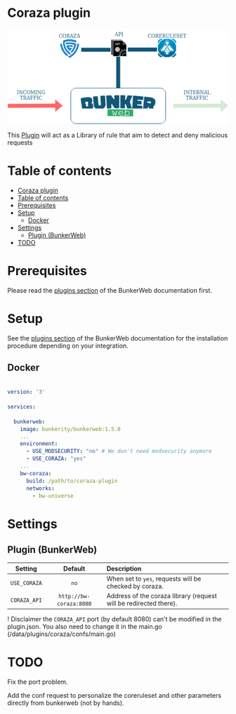 # Coraza plugin

<p align="center">
	<img alt="BunkerWeb Coraza diagram" src="docs/diagram.png" />
</p>


This [Plugin](https://www.bunkerweb.io/latest/plugins) will act as a Library of rule that aim to detect and deny malicious requests 

# Table of contents

- [Coraza plugin](#coraza-plugin)
- [Table of contents](#table-of-contents)
- [Prerequisites](#prerequisites)
- [Setup](#setup)
  * [Docker](#docker)
- [Settings](#settings)
  * [Plugin (BunkerWeb)](#plugin--bunkerweb-)
- [TODO](#todo)

# Prerequisites

Please read the [plugins section](https://docs.bunkerweb.io/latest/plugins) of the BunkerWeb documentation first.

# Setup

See the [plugins section](https://docs.bunkerweb.io/latest/plugins) of the BunkerWeb documentation for the installation procedure depending on your integration.

## Docker 

```yaml

version: '3'

services:

  bunkerweb:
    image: bunkerity/bunkerweb:1.5.0
    ...
    environment:
      - USE_MODSECURITY: "no" # We don't need modsecurity anymore
      - USE_CORAZA: "yes"
    ...
    bw-coraza:
      build: /path/to/coraza-plugin
      networks:
        - bw-universe

```

# Settings

## Plugin (BunkerWeb)

| Setting      | Default                  | Description                                                                                    |
| :----------: | :----------------------: | :--------------------------------------------------------------------------------------------- |
| `USE_CORAZA` | `no`                     | When set to `yes`, requests will be checked by coraza.                                         |
| `CORAZA_API` | `http://bw-coraza:8080`  | Address of the coraza library (request will be redirected there).                              |

! Disclaimer the `CORAZA_API` port (by default 8080) can't be modified in the plugin.json. You also need to change it in the main.go (/data/plugins/coraza/confs/main.go)

# TODO

Fix the port problem.

Add the conf request to personalize the coreruleset and other parameters directly from bunkerweb (not by hands).


